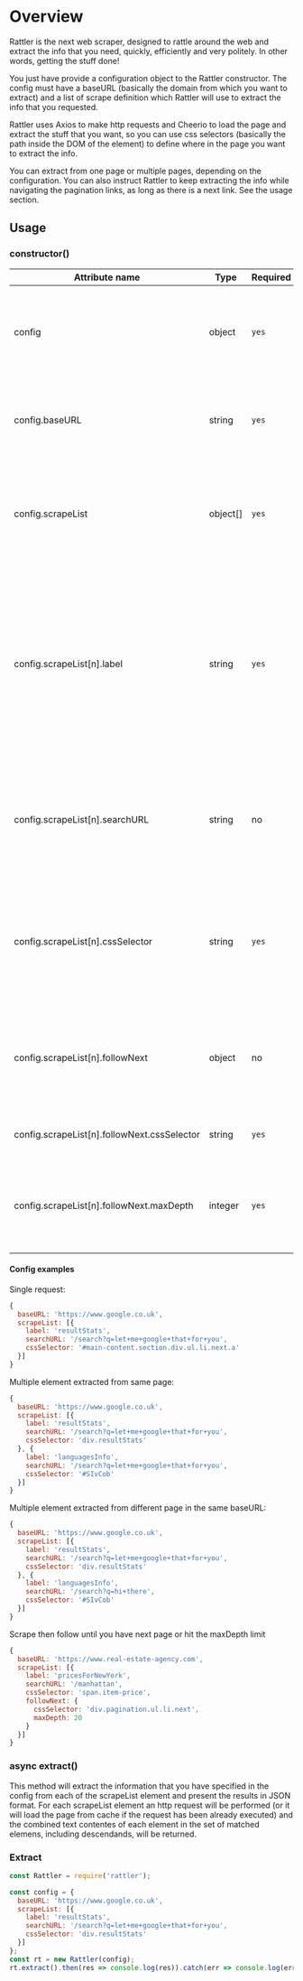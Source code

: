 # Overview

Rattler is the next web scraper, designed to rattle around the web and extract the info that you need, quickly, efficiently and very politely. In other words, getting the stuff done!

You just have provide a configuration object to the Rattler constructor. The config must have a baseURL (basically the domain from which you want to extract) and a list of scrape definition which Rattler will use to extract the info that you requested. 

Rattler uses Axios to make http requests and Cheerio to load the page and extract the stuff that you want, so you can use css selectors (basically the path inside the DOM of the element) to define where in the page you want to extract the info.

You can extract from one page or multiple pages, depending on the configuration. You can also instruct Rattler to keep extracting the info while navigating the pagination links, as long as there is a next link. See the usage section. 
## Usage

### constructor()

Attribute name | Type | Required | Info
---------|----------|---------|---------
config | object | `yes` | The config object containing information about what and where you want to extract.
config.baseURL | string | `yes` | The base url from which you want to load the page for all requests.
config.scrapeList | object[] | `yes` | The scrape list of stuff that you want to extract. Must have min one element inside.
config.scrapeList[n].label | string | `yes` | Each scrape request in the scrape list will produce a result in JSON format, this field represent the name of the key inside the result of this scrape request.
config.scrapeList[n].searchURL | string | no | The search url to be used to load the page. In absence of a baseURL this field will be required.
config.scrapeList[n].cssSelector | string | `yes` | The [css selector](https://www.w3schools.com/cssref/css_selectors.asp) of the element you want to extract for this particular element in the scrapeList.
config.scrapeList[n].followNext | object | no | An object containing rules to find the next link and follow it to apply the scrape definition
config.scrapeList[n].followNext.cssSelector | string | `yes` | The cssSelector of the next link
config.scrapeList[n].followNext.maxDepth | integer | `yes` | The maximun number of next links that will be followed if found. Min 1, max 20.


#### Config examples

Single request:

```javascript
{
  baseURL: 'https://www.google.co.uk', 
  scrapeList: [{
    label: 'resultStats',
    searchURL: '/search?q=let+me+google+that+for+you',
    cssSelector: '#main-content.section.div.ul.li.next.a'
  }]
}
```

Multiple element extracted from same page:


```javascript
{
  baseURL: 'https://www.google.co.uk', 
  scrapeList: [{
    label: 'resultStats',
    searchURL: '/search?q=let+me+google+that+for+you',
    cssSelector: 'div.resultStats'
  }, {
    label: 'languagesInfo',
    searchURL: '/search?q=let+me+google+that+for+you',
    cssSelector: '#SIvCob'
  }]
}
```

Multiple element extracted from different page in the same baseURL:


```javascript
{
  baseURL: 'https://www.google.co.uk', 
  scrapeList: [{
    label: 'resultStats',
    searchURL: '/search?q=let+me+google+that+for+you',
    cssSelector: 'div.resultStats'
  }, {
    label: 'languagesInfo',
    searchURL: '/search?q=hi+there',
    cssSelector: '#SIvCob'
  }]
}
```

Scrape then follow until you have next page or hit the maxDepth limit

```javascript
{
  baseURL: 'https://www.real-estate-agency.com',
  scrapeList: [{
    label: 'pricesForNewYork',
    searchURL: '/manhattan',
    cssSelector: 'span.item-price',
    followNext: {
      cssSelector: 'div.pagination.ul.li.next',
      maxDepth: 20
    }
  }] 
}
```

### async extract()

This method will extract the information that you have specified in the config from each of the scrapeList element and present the results in JSON format. For each scrapeList element an http request will be performed (or it will load the page from cache if the request has been already executed) and the combined text contentes of each element in the set of matched elemens, including descendands, will be returned. 


### Extract

```javascript
const Rattler = require('rattler');

const config = {
  baseURL: 'https://www.google.co.uk', 
  scrapeList: [{
    label: 'resultStats',
    searchURL: '/search?q=let+me+google+that+for+you',
    cssSelector: 'div.resultStats'
  }]
};
const rt = new Rattler(config);
rt.extract().then(res => console.log(res)).catch(err => console.log(err));
```
